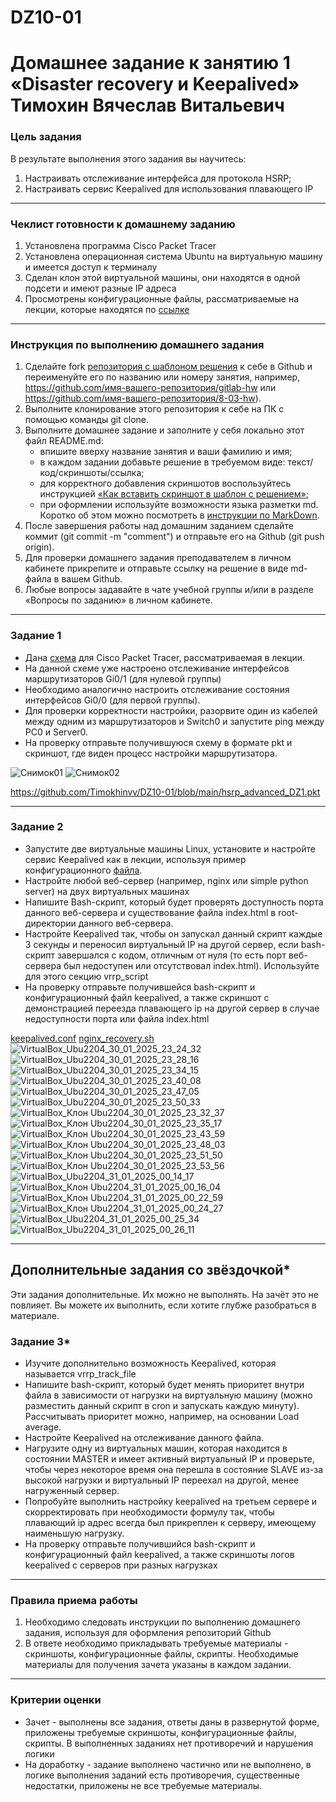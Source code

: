 # DZ10-01
# Домашнее задание к занятию 1 «Disaster recovery и Keepalived» Тимохин Вячеслав Витальевич

### Цель задания
В результате выполнения этого задания вы научитесь:
1. Настраивать отслеживание интерфейса для протокола HSRP;
2. Настраивать сервис Keepalived для использования плавающего IP

------

### Чеклист готовности к домашнему заданию

1. Установлена программа Cisco Packet Tracer
2. Установлена операционная система Ubuntu на виртуальную машину и имеется доступ к терминалу
3. Сделан клон этой виртуальной машины, они находятся в одной подсети и имеют разные IP адреса
4. Просмотрены конфигурационные файлы, рассматриваемые на лекции, которые находятся по [ссылке](1/)


------

### Инструкция по выполнению домашнего задания

1. Сделайте fork [репозитория c шаблоном решения](https://github.com/netology-code/sys-pattern-homework) к себе в Github и переименуйте его по названию или номеру занятия, например, https://github.com/имя-вашего-репозитория/gitlab-hw или https://github.com/имя-вашего-репозитория/8-03-hw).
2. Выполните клонирование этого репозитория к себе на ПК с помощью команды git clone.
3. Выполните домашнее задание и заполните у себя локально этот файл README.md:
   - впишите вверху название занятия и ваши фамилию и имя;
   - в каждом задании добавьте решение в требуемом виде: текст/код/скриншоты/ссылка;
   - для корректного добавления скриншотов воспользуйтесь инструкцией [«Как вставить скриншот в шаблон с решением»](https://github.com/netology-code/sys-pattern-homework/blob/main/screen-instruction.md);
   - при оформлении используйте возможности языка разметки md. Коротко об этом можно посмотреть в [инструкции по MarkDown](https://github.com/netology-code/sys-pattern-homework/blob/main/md-instruction.md).
4. После завершения работы над домашним заданием сделайте коммит (git commit -m "comment") и отправьте его на Github (git push origin).
5. Для проверки домашнего задания преподавателем в личном кабинете прикрепите и отправьте ссылку на решение в виде md-файла в вашем Github.
6. Любые вопросы задавайте в чате учебной группы и/или в разделе «Вопросы по заданию» в личном кабинете.



------


### Задание 1
- Дана [схема](1/hsrp_advanced.pkt) для Cisco Packet Tracer, рассматриваемая в лекции.
- На данной схеме уже настроено отслеживание интерфейсов маршрутизаторов Gi0/1 (для нулевой группы)
- Необходимо аналогично настроить отслеживание состояния интерфейсов Gi0/0 (для первой группы).
- Для проверки корректности настройки, разорвите один из кабелей между одним из маршрутизаторов и Switch0 и запустите ping между PC0 и Server0.
- На проверку отправьте получившуюся схему в формате pkt и скриншот, где виден процесс настройки маршрутизатора.

![Снимок01](https://github.com/user-attachments/assets/bdf82199-ea59-47f8-b8a7-0aef84d0296c)
![Снимок02](https://github.com/user-attachments/assets/ed5e39d7-b3af-46a4-8347-0eb957da23eb)

https://github.com/Timokhinvv/DZ10-01/blob/main/hsrp_advanced_DZ1.pkt

------


### Задание 2
- Запустите две виртуальные машины Linux, установите и настройте сервис Keepalived как в лекции, используя пример конфигурационного [файла](1/keepalived-simple.conf).
- Настройте любой веб-сервер (например, nginx или simple python server) на двух виртуальных машинах
- Напишите Bash-скрипт, который будет проверять доступность порта данного веб-сервера и существование файла index.html в root-директории данного веб-сервера.
- Настройте Keepalived так, чтобы он запускал данный скрипт каждые 3 секунды и переносил виртуальный IP на другой сервер, если bash-скрипт завершался с кодом, отличным от нуля (то есть порт веб-сервера был недоступен или отсутствовал index.html). Используйте для этого секцию vrrp_script
- На проверку отправьте получившейся bash-скрипт и конфигурационный файл keepalived, а также скриншот с демонстрацией переезда плавающего ip на другой сервер в случае недоступности порта или файла index.html


[keepalived.conf](https://github.com/Timokhinvv/DZ10-01/blob/main/keepalived.conf)
[nginx_recovery.sh](https://github.com/Timokhinvv/DZ10-01/blob/main/nginx_recovery.sh)
![VirtualBox_Ubu2204_30_01_2025_23_24_32](https://github.com/user-attachments/assets/312b2e2b-eda9-45c4-86ef-3b1f2f8f8370)
![VirtualBox_Ubu2204_30_01_2025_23_28_16](https://github.com/user-attachments/assets/feb855cb-daad-4f17-a639-d98370ac5af0)
![VirtualBox_Ubu2204_30_01_2025_23_34_15](https://github.com/user-attachments/assets/fecd1f09-bbde-4614-b9b2-2efca0b22e11)
![VirtualBox_Ubu2204_30_01_2025_23_40_08](https://github.com/user-attachments/assets/15562720-2b69-4137-9110-af8378aa4175)
![VirtualBox_Ubu2204_30_01_2025_23_47_05](https://github.com/user-attachments/assets/7348b1b3-bd67-4aaa-94e8-599ce7299bd7)
![VirtualBox_Ubu2204_30_01_2025_23_50_33](https://github.com/user-attachments/assets/10f4b2f0-4f2f-48a0-9940-f9ee319a4482)
![VirtualBox_Клон Ubu2204_30_01_2025_23_32_37](https://github.com/user-attachments/assets/0e0f260b-7d01-472f-90df-dad9327be12b)
![VirtualBox_Клон Ubu2204_30_01_2025_23_35_17](https://github.com/user-attachments/assets/5c617739-3d47-48ee-a393-f76c9cbb1827)
![VirtualBox_Клон Ubu2204_30_01_2025_23_43_59](https://github.com/user-attachments/assets/83c539b2-8153-4a7c-bb7c-60ae57f21877)
![VirtualBox_Клон Ubu2204_30_01_2025_23_48_03](https://github.com/user-attachments/assets/ca098637-ca75-487f-aa98-5f3d3b53fbe0)
![VirtualBox_Клон Ubu2204_30_01_2025_23_51_50](https://github.com/user-attachments/assets/a262fa6d-339a-492e-9a4e-b64572935a11)
![VirtualBox_Клон Ubu2204_30_01_2025_23_53_56](https://github.com/user-attachments/assets/97c5a3a3-9b45-4f96-89ab-06ad4d0a01a5)
![VirtualBox_Ubu2204_31_01_2025_00_14_17](https://github.com/user-attachments/assets/b26c254a-be48-4f76-860f-6e0f2caef8c6)
![VirtualBox_Клон Ubu2204_31_01_2025_00_16_04](https://github.com/user-attachments/assets/10ea6def-6637-4038-944d-db88946fdbeb)
![VirtualBox_Клон Ubu2204_31_01_2025_00_22_59](https://github.com/user-attachments/assets/0d68985d-6847-49dd-bdf3-b23e1df8a786)
![VirtualBox_Клон Ubu2204_31_01_2025_00_24_27](https://github.com/user-attachments/assets/c537b182-3ec3-4834-b174-d8c828ceaaa9)
![VirtualBox_Ubu2204_31_01_2025_00_25_34](https://github.com/user-attachments/assets/efa1db16-03b1-4f06-b151-b909fb19cc06)
![VirtualBox_Ubu2204_31_01_2025_00_26_11](https://github.com/user-attachments/assets/399d309f-9eeb-4e55-beae-04c681b3a214)

------

## Дополнительные задания со звёздочкой*

Эти задания дополнительные. Их можно не выполнять. На зачёт это не повлияет. Вы можете их выполнить, если хотите глубже разобраться в материале.
 
### Задание 3*
- Изучите дополнительно возможность Keepalived, которая называется vrrp_track_file
- Напишите bash-скрипт, который будет менять приоритет внутри файла в зависимости от нагрузки на виртуальную машину (можно разместить данный скрипт в cron и запускать каждую минуту). Рассчитывать приоритет можно, например, на основании Load average.
- Настройте Keepalived на отслеживание данного файла.
- Нагрузите одну из виртуальных машин, которая находится в состоянии MASTER и имеет активный виртуальный IP и проверьте, чтобы через некоторое время она перешла в состояние SLAVE из-за высокой нагрузки и виртуальный IP переехал на другой, менее нагруженный сервер.
- Попробуйте выполнить настройку keepalived на третьем сервере и скорректировать при необходимости формулу так, чтобы плавающий ip адрес всегда был прикреплен к серверу, имеющему наименьшую нагрузку.
- На проверку отправьте получившийся bash-скрипт и конфигурационный файл keepalived, а также скриншоты логов keepalived с серверов при разных нагрузках


------

### Правила приема работы

1. Необходимо следовать инструкции по выполнению домашнего задания, используя для оформления репозиторий Github
2. В ответе необходимо прикладывать требуемые материалы - скриншоты, конфигурационные файлы, скрипты. Необходимые материалы для получения зачета указаны в каждом задании.


------

### Критерии оценки

- Зачет - выполнены все задания, ответы даны в развернутой форме, приложены требуемые скриншоты, конфигурационные файлы, скрипты. В выполненных заданиях нет противоречий и нарушения логики
- На доработку - задание выполнено частично или не выполнено, в логике выполнения заданий есть противоречия, существенные недостатки, приложены не все требуемые материалы.
